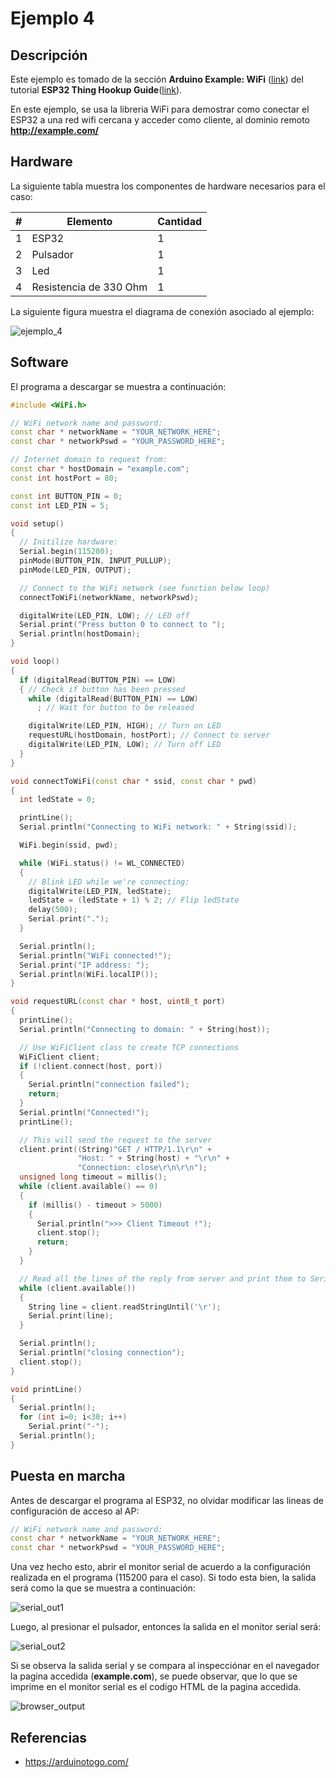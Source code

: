 # Ejemplo 4

## Descripción

 Este ejemplo es tomado de la sección **Arduino Example: WiFi** ([link](https://learn.sparkfun.com/tutorials/esp32-thing-hookup-guide/all#arduino-example-wifi)) del tutorial **ESP32 Thing Hookup Guide**([link](https://learn.sparkfun.com/tutorials/esp32-thing-hookup-guide/)). 

 En este ejemplo, se usa la libreria WiFi para demostrar como conectar el ESP32 a una red wifi cercana y acceder como cliente, al dominio remoto **http://example.com/**

## Hardware

La siguiente tabla muestra los componentes de hardware necesarios para el caso:

|#|Elemento|Cantidad|
|----|----|----|
|1|ESP32|1|
|2|Pulsador|1|
|3|Led|1|
|4|Resistencia de 330 Ohm|1|

La siguiente figura muestra el diagrama de conexión asociado al ejemplo:

![ejemplo_4](ejemplo4_bb.png)

## Software

El programa a descargar se muestra a continuación:

```ino
#include <WiFi.h>

// WiFi network name and password:
const char * networkName = "YOUR_NETWORK_HERE";
const char * networkPswd = "YOUR_PASSWORD_HERE";

// Internet domain to request from:
const char * hostDomain = "example.com";
const int hostPort = 80;

const int BUTTON_PIN = 0;
const int LED_PIN = 5;

void setup()
{
  // Initilize hardware:
  Serial.begin(115200);
  pinMode(BUTTON_PIN, INPUT_PULLUP);
  pinMode(LED_PIN, OUTPUT);

  // Connect to the WiFi network (see function below loop)
  connectToWiFi(networkName, networkPswd);

  digitalWrite(LED_PIN, LOW); // LED off
  Serial.print("Press button 0 to connect to ");
  Serial.println(hostDomain);
}

void loop()
{
  if (digitalRead(BUTTON_PIN) == LOW)
  { // Check if button has been pressed
    while (digitalRead(BUTTON_PIN) == LOW)
      ; // Wait for button to be released

    digitalWrite(LED_PIN, HIGH); // Turn on LED
    requestURL(hostDomain, hostPort); // Connect to server
    digitalWrite(LED_PIN, LOW); // Turn off LED
  }
}

void connectToWiFi(const char * ssid, const char * pwd)
{
  int ledState = 0;

  printLine();
  Serial.println("Connecting to WiFi network: " + String(ssid));

  WiFi.begin(ssid, pwd);

  while (WiFi.status() != WL_CONNECTED) 
  {
    // Blink LED while we're connecting:
    digitalWrite(LED_PIN, ledState);
    ledState = (ledState + 1) % 2; // Flip ledState
    delay(500);
    Serial.print(".");
  }

  Serial.println();
  Serial.println("WiFi connected!");
  Serial.print("IP address: ");
  Serial.println(WiFi.localIP());
}

void requestURL(const char * host, uint8_t port)
{
  printLine();
  Serial.println("Connecting to domain: " + String(host));

  // Use WiFiClient class to create TCP connections
  WiFiClient client;
  if (!client.connect(host, port))
  {
    Serial.println("connection failed");
    return;
  }
  Serial.println("Connected!");
  printLine();

  // This will send the request to the server
  client.print((String)"GET / HTTP/1.1\r\n" +
               "Host: " + String(host) + "\r\n" +
               "Connection: close\r\n\r\n");
  unsigned long timeout = millis();
  while (client.available() == 0) 
  {
    if (millis() - timeout > 5000) 
    {
      Serial.println(">>> Client Timeout !");
      client.stop();
      return;
    }
  }

  // Read all the lines of the reply from server and print them to Serial
  while (client.available()) 
  {
    String line = client.readStringUntil('\r');
    Serial.print(line);
  }

  Serial.println();
  Serial.println("closing connection");
  client.stop();
}

void printLine()
{
  Serial.println();
  for (int i=0; i<30; i++)
    Serial.print("-");
  Serial.println();
}
```

## Puesta en marcha

Antes de descargar el programa al ESP32, no olvidar modificar las lineas de configuración de acceso al AP:

```ino
// WiFi network name and password:
const char * networkName = "YOUR_NETWORK_HERE";
const char * networkPswd = "YOUR_PASSWORD_HERE";
```

Una vez hecho esto, abrir el monitor serial de acuerdo a la configuración realizada en el programa (115200 para el caso). Si todo esta bien, la salida será como la que se muestra a continuación:

![serial_out1](serial_out1.png)

Luego, al presionar el pulsador, entonces la salida en el monitor serial será:

![serial_out2](serial_out2.png)

Si se observa la salida serial y se compara al inspecciónar en el navegador la pagina accedida (**example.com**), se puede observar, que lo que se imprime en el monitor serial es el codigo HTML de la pagina accedida.

![browser_output](browser_output.png)

## Referencias

* https://arduinotogo.com/